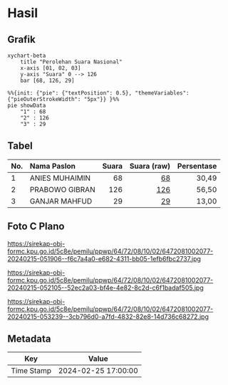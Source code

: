 # Hasil

## Grafik

```mermaid
xychart-beta
    title "Perolehan Suara Nasional"
    x-axis [01, 02, 03]
    y-axis "Suara" 0 --> 126
    bar [68, 126, 29]
```

```mermaid
%%{init: {"pie": {"textPosition": 0.5}, "themeVariables": {"pieOuterStrokeWidth": "5px"}} }%%
pie showData
    "1" : 68
    "2" : 126
    "3" : 29
```

## Tabel

| No. | Nama Paslon    | Suara | Suara (raw) | Persentase |
|:--- |:-------------- | -----:| -----------:| ----------:|
| 1   | ANIES MUHAIMIN | 68    | [68][p-1]   | 30,49      |
| 2   | PRABOWO GIBRAN | 126   | [126][p-2]  | 56,50      |
| 3   | GANJAR MAHFUD  | 29    | [29][p-3]   | 13,00      |


[p-1]: https://github.com/gigit-pemilu/pemilu-2024/blob/main/pilpres/hitung-suara/sub/64-kalimantan-timur/sub/72-kota-samarinda/sub/08-sungai-pinang/sub/1002-sungai-pinang-dalam/sub/077-tps/sub/paslon-1.txt
[p-2]: https://github.com/gigit-pemilu/pemilu-2024/blob/main/pilpres/hitung-suara/sub/64-kalimantan-timur/sub/72-kota-samarinda/sub/08-sungai-pinang/sub/1002-sungai-pinang-dalam/sub/077-tps/sub/paslon-2.txt
[p-3]: https://github.com/gigit-pemilu/pemilu-2024/blob/main/pilpres/hitung-suara/sub/64-kalimantan-timur/sub/72-kota-samarinda/sub/08-sungai-pinang/sub/1002-sungai-pinang-dalam/sub/077-tps/sub/paslon-3.txt

## Foto C Plano

https://sirekap-obj-formc.kpu.go.id/5c8e/pemilu/ppwp/64/72/08/10/02/6472081002077-20240215-051906--f6c7a4a0-e682-4311-bb05-1efb6fbc2737.jpg

https://sirekap-obj-formc.kpu.go.id/5c8e/pemilu/ppwp/64/72/08/10/02/6472081002077-20240215-052105--52ec2a03-bf4e-4e82-8c2d-c6f1badaf505.jpg

https://sirekap-obj-formc.kpu.go.id/5c8e/pemilu/ppwp/64/72/08/10/02/6472081002077-20240215-053239--3cb796d0-a7fd-4832-82e8-14d736c68272.jpg


## Metadata

| Key        | Value               |
| ---------- | ------------------- |
| Time Stamp | 2024-02-25 17:00:00 |




